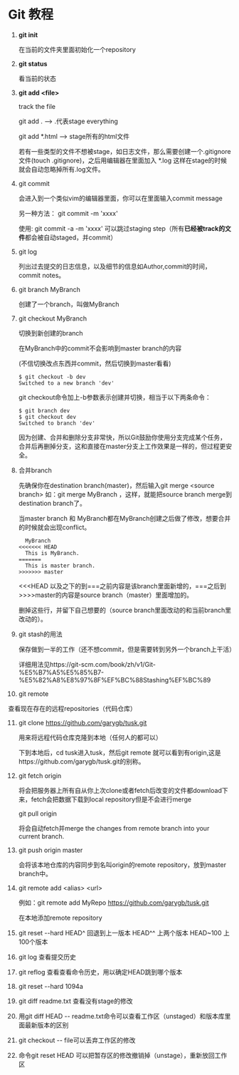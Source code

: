 # Git 教程

1. **git init** 

   在当前的文件夹里面初始化一个repository

2. **git status**

   看当前的状态

3. **git add \<file\>**

   track the file

   git add .  --> .代表stage everything

   git add *.html --> stage所有的html文件

   若有一些类型的文件不想被stage，如日志文件，那么需要创建一个.gitignore文件(touch .gitignore)，之后用编辑器在里面加入 *.log 这样在stage的时候就会自动忽略掉所有.log文件。

4. git commit

   会进入到一个类似vim的编辑器里面，你可以在里面输入commit message

   另一种方法： git commit -m 'xxxx'

   使用: git commit -a -m 'xxxx' 可以跳过staging step（所有**已经被track的文件**都会被自动staged，并commit）

5. git log

   列出过去提交的日志信息，以及细节的信息如Author,commit的时间，commit notes。

6. git branch MyBranch 

   创建了一个branch，叫做MyBranch

7. git checkout MyBranch

   切换到新创建的branch

   在MyBranch中的commit不会影响到master branch的内容

   (不信切换改点东西并commit，然后切换到master看看)

   ```
   $ git checkout -b dev
   Switched to a new branch 'dev'
   ```

   git checkout命令加上-b参数表示创建并切换，相当于以下两条命令：

   ```
   $ git branch dev
   $ git checkout dev
   Switched to branch 'dev'
   ```

   因为创建、合并和删除分支非常快，所以Git鼓励你使用分支完成某个任务，合并后再删掉分支，这和直接在master分支上工作效果是一样的，但过程更安全。 

8. 合并branch

   先确保你在destination branch(master)，然后输入git merge \<source branch\> 如：git merge MyBranch ，这样，就能把source branch merge到destination branch了。

   当master branch 和 MyBranch都在MyBranch创建之后做了修改，想要合并的时候就会出现conflict。

   ```
     MyBranch
   <<<<<<< HEAD
     This is MyBranch.
   =======
     This is master branch.
   >>>>>>> master
   ```

   <<\<HEAD 以及之下的到===之前内容是该branch里面新增的，===之后到>>>>master的内容是source branch（master）里面增加的。

   删掉这些行，并留下自己想要的（source branch里面改动的和当前branch里改动的）。

9. git stash的用法

   保存做到一半的工作（还不想commit，但是需要转到另外一个branch上干活）

   详细用法见https://git-scm.com/book/zh/v1/Git-%E5%B7%A5%E5%85%B7-%E5%82%A8%E8%97%8F%EF%BC%88Stashing%EF%BC%89

10. git remote

  查看现在存在的远程repositories（代码仓库）

11. git clone https://github.com/garygb/tusk.git

    用来将远程代码仓库克隆到本地（任何人的都可以）

    下到本地后，cd tusk进入tusk，然后git remote 就可以看到有origin,这是https://github.com/garygb/tusk.git的别称。

12. git fetch origin

    将会把服务器上所有自从你上次clone或者fetch后改变的文件都download下来，fetch会把数据下载到local repository但是不会进行merge

    git pull origin

    将会自动fetch并merge the changes from remote branch into your current branch.

13. git push origin master

    会将该本地仓库的内容同步到名叫origin的remote repository，放到master branch中。

14. git remote add \<alias\> \<url>

    例如：git remote add MyRepo https://github.com/garygb/tusk.git

    在本地添加remote repository

15. git reset --hard HEAD^ 回退到上一版本 HEAD^^ 上两个版本 HEAD~100 上100个版本

16. git log 查看提交历史

17. git reflog 查看查看命令历史，用以确定HEAD跳到哪个版本

18. git reset --hard 1094a 

19. git diff readme.txt  查看没有stage的修改

20. 用git diff HEAD -- readme.txt命令可以查看工作区（unstaged）和版本库里面最新版本的区别 

21. git checkout -- file可以丢弃工作区的修改 

22. 命令git reset HEAD <file>可以把暂存区的修改撤销掉（unstage），重新放回工作区 
